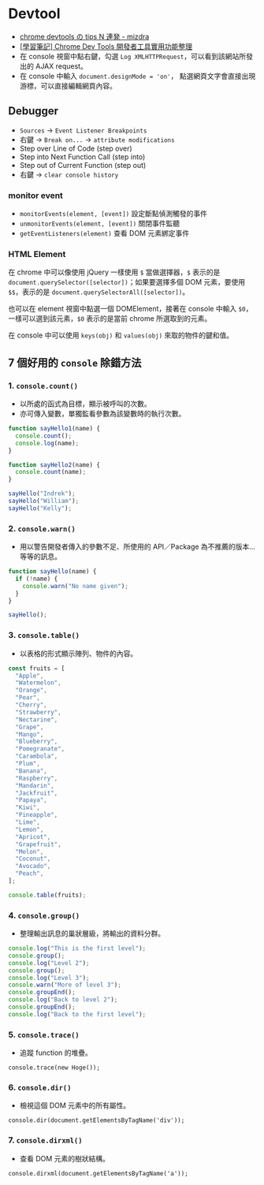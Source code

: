 # Devtool

- [chrome devtools の tips N 連発 - mizdra](https://scrapbox.io/mizdra/chrome_devtools_%E3%81%AE_tips_N%E9%80%A3%E7%99%BA)
- [[學習筆記] Chrome Dev Tools 開發者工具實用功能整理](https://pjchender.blogspot.com/2017/06/chrome-dev-tools.html)
- 在 console 視窗中點右鍵，勾選 `Log XMLHTTPRequest`，可以看到該網站所發出的 AJAX request。
- 在 console 中輸入 `document.designMode = 'on'`， 點選網頁文字會直接出現游標，可以直接編輯網頁內容。

## Debugger

- `Sources` -> `Event Listener Breakpoints`
- 右鍵 -> `Break on...` -> `attribute modifications`
- Step over Line of Code (step over)
- Step into Next Function Call (step into)
- Step out of Current Function (step out)
- 右鍵 -> `clear console history`

### monitor event

- `monitorEvents(element, [event])` 設定斷點偵測觸發的事件
- `unmonitorEvents(element, [event])` 關閉事件監聽
- `getEventListeners(element)` 查看 DOM 元素綁定事件

### HTML Element

在 chrome 中可以像使用 jQuery 一樣使用 `$` 當做選擇器，`$` 表示的是 `document.querySelector([selector])`；如果要選擇多個 DOM 元素，要使用 `$$`，表示的是 `document.querySelectorAll([selector])`。

也可以在 element 視窗中點選一個 DOMElement，接著在 console 中輸入 `$0`，一樣可以選到該元素，`$0` 表示的是當前 chrome 所選取到的元素。

在 console 中可以使用 `keys(obj)` 和 `values(obj)` 來取的物件的鍵和值。

## 7 個好用的 `console` 除錯方法

### 1. `console.count()`

- 以所處的函式為目標，顯示被呼叫的次數。
- 亦可傳入變數，單獨監看參數為該變數時的執行次數。

```javascript
function sayHello1(name) {
  console.count();
  console.log(name);
}

function sayHello2(name) {
  console.count(name);
}

sayHello("Indrek");
sayHello("William");
sayHello("Kelly");
```

### 2. `console.warn()`

- 用以警告開發者傳入的參數不足、所使用的 API／Package 為不推薦的版本…等等的訊息。

```javascript
function sayHello(name) {
  if (!name) {
    console.warn("No name given");
  }
}

sayHello();
```

### 3. `console.table()`

- 以表格的形式顯示陣列、物件的內容。

```javascript
const fruits = [
  "Apple",
  "Watermelon",
  "Orange",
  "Pear",
  "Cherry",
  "Strawberry",
  "Nectarine",
  "Grape",
  "Mango",
  "Blueberry",
  "Pomegranate",
  "Carambola",
  "Plum",
  "Banana",
  "Raspberry",
  "Mandarin",
  "Jackfruit",
  "Papaya",
  "Kiwi",
  "Pineapple",
  "Lime",
  "Lemon",
  "Apricot",
  "Grapefruit",
  "Melon",
  "Coconut",
  "Avocado",
  "Peach",
];

console.table(fruits);
```

### 4. `console.group()`

- 整理輸出訊息的巢狀層級，將輸出的資料分群。

```javascript
console.log("This is the first level");
console.group();
console.log("Level 2");
console.group();
console.log("Level 3");
console.warn("More of level 3");
console.groupEnd();
console.log("Back to level 2");
console.groupEnd();
console.log("Back to the first level");
```

### 5. `console.trace()`

- 追蹤 function 的堆疊。

`console.trace(new Hoge());`

### 6. `console.dir()`

- 檢視這個 DOM 元素中的所有屬性。

`console.dir(document.getElementsByTagName('div'));`

### 7. `console.dirxml()`

- 查看 DOM 元素的樹狀結構。

`console.dirxml(document.getElementsByTagName('a'));`
